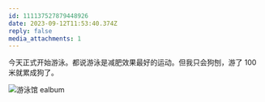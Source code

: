 ```yaml
---
id: 111137527879448926
date: 2023-09-12T11:53:40.374Z
reply: false
media_attachments: 1
---
```


今天正式开始游泳。都说游泳是减肥效果最好的运动。但我只会狗刨，游了 100 米就累成狗了。

![游泳馆
ealbum](https://files.e5n.cc/media_attachments/files/111/219/186/456/501/518/original/8be0a01b29d11196.webp)
